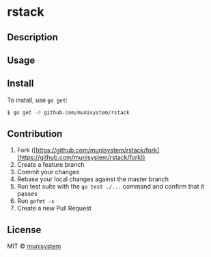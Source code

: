 # rstack

## Description

## Usage

## Install

To install, use `go get`:

```bash
$ go get -d github.com/munisystem/rstack
```

## Contribution

1. Fork ([https://github.com/munisystem/rstack/fork](https://github.com/munisystem/rstack/fork))
1. Create a feature branch
1. Commit your changes
1. Rebase your local changes against the master branch
1. Run test suite with the `go test ./...` command and confirm that it passes
1. Run `gofmt -s`
1. Create a new Pull Request

## License

MIT © [munisystem](https://github.com/munisystem)
